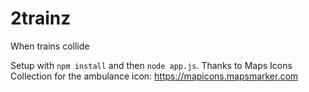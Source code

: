 # 2trainz
When trains collide

Setup with ```npm install``` and then ```node app.js```.
Thanks to Maps Icons Collection for the ambulance icon: https://mapicons.mapsmarker.com
